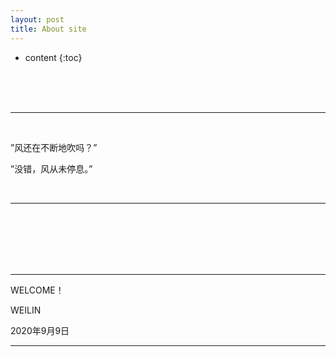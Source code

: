 ```yaml
---
layout: post
title: About site
---
```


* content
{:toc}



<br>
<br>
<br>


<div class="kx_bg_01">
<hr>

<br>

<p>”风还在不断地吹吗？”  </p>
<p>”没错，风从未停息。”  </p>
<br>

<hr>


</div>

<br>
<br>
<br>
<br>
<br>

---

WELCOME！

WEILIN   

2020年9月9日

---
<br>
<br>


  <script src="{{ '/myScript/utils.js' | prepend: site.baseurl    }}   ">
    </script>
<script>·
    // window.onload = show_visited_data()
</script>


